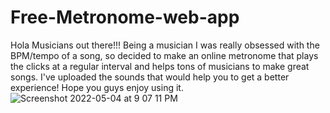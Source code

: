 # Free-Metronome-web-app

Hola Musicians out there!!!
Being a musician I was really obsessed with the BPM/tempo of a song, so decided to make an online metronome that plays the clicks at a regular interval and helps tons of musicians to make great songs.
I've uploaded the sounds that would help you to get a better experience!
Hope you guys enjoy using it.
![Screenshot 2022-05-04 at 9 07 11 PM](https://user-images.githubusercontent.com/76726757/166717959-3afe53a6-fab7-49c7-b33a-38bb4b1dfb1a.png)
